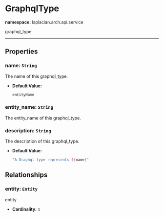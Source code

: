 # **GraphqlType**
**namespace:** laplacian.arch.api.service

graphql_type



---

## Properties

### name: `String`
The name of this graphql_type.
- **Default Value:**
  ```kotlin
  entityName
  ```

### entity_name: `String`
The entity_name of this graphql_type.

### description: `String`
The description of this graphql_type.
- **Default Value:**
  ```kotlin
  "A Graphql type represents ${name}"
  ```

## Relationships

### entity: `Entity`
entity
- **Cardinality:** `1`